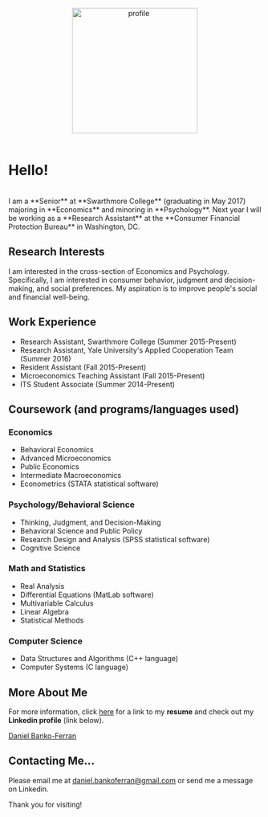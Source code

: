 
<center>
<br>
<img src="https://media.licdn.com/mpr/mpr/shrinknp_200_200/AAEAAQAAAAAAAAVSAAAAJDFjNGFjYzg0LTYxNzctNGY3Mi1iZjRiLTYzZjM0ZmUzZWIxNw.jpg" alt = "profile" height="250" width="250">
</center>
<br>

# Hello!
<br>
I am a **Senior** at **Swarthmore College** (graduating in May 2017) majoring in **Economics** and minoring in **Psychology**. 
Next year I will be working as a **Research Assistant** at the **Consumer Financial Protection Bureau** in Washington, DC. 




## Research Interests

I am interested in the cross-section of Economics and Psychology. Specifically, I am interested in consumer behavior, judgment and decision-making, and social preferences. My aspiration is to improve people's social and financial well-being.

## Work Experience
- Research Assistant, Swarthmore College (Summer 2015-Present)
- Research Assistant, Yale University's Applied Cooperation Team (Summer 2016)
- Resident Assistant (Fall 2015-Present)
- Microeconomics Teaching Assistant (Fall 2015-Present)
- ITS Student Associate (Summer 2014-Present)

## Coursework (and programs/languages used)

### Economics
- Behavioral Economics
- Advanced Microeconomics
- Public Economics
- Intermediate Macroeconomics
- Econometrics (STATA statistical software)

### Psychology/Behavioral Science
- Thinking, Judgment, and Decision-Making
- Behavioral Science and Public Policy
- Research Design and Analysis (SPSS statistical software)
- Cognitive Science

### Math and Statistics
- Real Analysis
- Differential Equations (MatLab software)
- Multivariable Calculus
- Linear Algebra
- Statistical Methods

### Computer Science
- Data Structures and Algorithms (C++ language)
- Computer Systems (C language)

## More About Me

For more information, click [here](https://www.dropbox.com/s/rok02wsilwfyr9w/dbankoResume.docx?dl=0) for a link to my **resume** and check out my **Linkedin profile** (link below).

<script type="text/javascript" src="https://platform.linkedin.com/badges/js/profile.js" async defer></script>
<p>
<div class="LI-profile-badge"  data-version="v1" data-size="medium" data-locale="en_US" data-type="horizontal" data-theme="light" data-vanity="daniel-banko-ferran-4584b951"><a class="LI-simple-link" href='https://www.linkedin.com/in/daniel-banko-ferran-4584b951?trk=profile-badge'>Daniel Banko-Ferran</a></div>
</p>

## Contacting Me...
Please email me at <a href="mailto:daniel.bankoferran@gmail.com?" target="_top">daniel.bankoferran@gmail.com</a> or send me a message on Linkedin.

Thank you for visiting!
 

